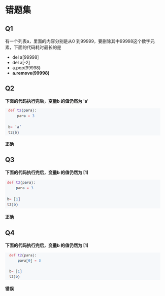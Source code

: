 # 错题集

## Q1

有一个列表a，里面的内容分别是从0 到99999，要删除其中99998这个数字元素，下面的代码耗时最长的是

* del a\[99998\] 
* del a\[-2\] 
* a.pop\(99998\) 
* **a.remove\(99998\)**

## **Q2**

**下面的代码执行完后，变量b 的值仍然为 'a'**

![](../.gitbook/assets/20180930140158b1fpsbs5.png)

**正确**

## **Q3**

**下面的代码执行完后，变量b 的值仍然为 \[1\]** 

![](../.gitbook/assets/20180930140221jqi8uhid.png)

**正确**

## **Q4**

**下面的代码执行完后，变量b 的值仍然为 \[1\]**

![](../.gitbook/assets/20180930140207wwac4akn.png)

**错误**

